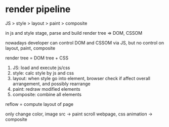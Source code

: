 # render pipeline
JS > style > layout > paint > composite

in js and style stage, parse and build render tree
=> DOM, CSSOM

nowadays developer can control DOM and CSSOM via JS, but
no control on layout, paint, composite

render tree = DOM tree + CSS

1. JS: load and execute js/css
2. style: calc style by js and css
3. layout: when style go into element, browser check if affect overall arrangement,
   and possibly rearrange
4. paint: redraw modified elements
5. composite: combine all elements   

reflow = compute layout of page

only change color, image src -> paint
scroll webpage, css animation -> composite














